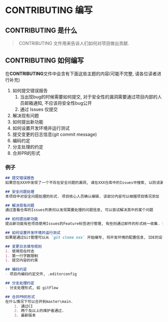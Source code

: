 # CONTRIBUTING 编写

## CONTRIBUTING 是什么

> ​	CONTRIBUTING 文件用来告诉人们如何对项目做出贡献.



## CONTRIBUTING  如何编写

在**CONTRIBUTING**文件中会含有下面这些主题的内容(可能不完整, 请各位读者进行补充)

1. 如何提交错误报告
   1. 当出现bug的时候需要如何提交, 对于安全性的漏洞需要通过项目内部的人员邮箱通知, 不应该将安全性bug公开
   2. 通过 Issues 仅提交
2. 解决现有问题
3. 如何提出新功能
4. 如何设置开发环境并运行测试
5. 提交变更的日志信息(git commit message)
6. 编码约定
7. 分支处理的约定
8. 合并PR的形式



### 例子

```md
## 提交错误报告
如果您在XXX中发现了一个不存在安全问题的漏洞, 请在XXX仓库中的Issues中搜索, 以防该漏洞已被提交, 如果找不到漏洞可以创建一个新的Issues. 如果发现了一个安全问题请不要将其公开. 请参阅安全问题处理方式. 替吉奥错误报告时应该详尽

## 安全问题处理
本项目中对安全问题处理的形式. 项目核心人员确认编辑. 该部分内容可以根据项目情况添加

## 解决现有问题
通过查看仓库的Issues列表何以发现需要处理的问题信息, 可以尝试解决其中的某个问题

## 如何提出新功能
提出新功能有些项目使用Issues的Feature标签进行管理, 有些则通过邮件的形式统一收集. 在收集后项目内人员会进行确认开发, 一般的将确认开发的功能会放入下一个版本的任务列表

## 如何设置开发环境并运行测试
如果是通过Git管理可以从 `git clone xxx` 开始编写, 将开发环境的配置信息, IDE的设置等信息配置文档编写. 

## 变更日志填写规则 
1. 使用现在时态
1. 第一行字数限制
1. 提交内容的约束

## 编码约定
- 项目内编码约定文件, .editorconfig

## 分支处理约定
- 分支处理形式, 如 gitFlow

## 合并PR的形式
在什么情况下可以合并到master\main.
	1. 通过CI
	2. 两个及以上的维护者通过. 
	3. 最新版本
```

